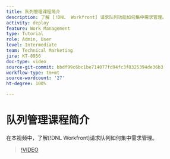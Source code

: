 ```yaml
---
title: 队列管理课程简介
description: 了解 [!DNL  Workfront] 请求队列功能如何集中需求管理。
activity: deploy
feature: Work Management
type: Tutorial
role: Admin, User
level: Intermediate
team: Technical Marketing
jira: KT-8956
doc-type: video
source-git-commit: bbdf99c6bc1be714077fd94fc3f8325394de36b3
workflow-type: tm+mt
source-wordcount: '27'
ht-degree: 100%

---
```


# 队列管理课程简介

在本视频中，了解[!DNL  Workfront]请求队列如何集中需求管理。

>[!VIDEO](https://video.tv.adobe.com/v/335219/?quality=12&learn=on&enablevpops=1)

